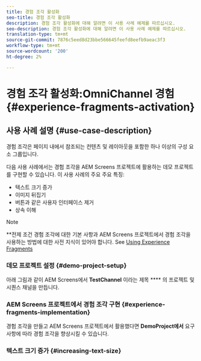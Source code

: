 ```yaml
---
title: 경험 조각 활성화
seo-title: 경험 조각 활성화
description: 경험 조각 활성화에 대해 알려면 이 사용 사례 예제를 따르십시오.
seo-description: 경험 조각 활성화에 대해 알려면 이 사용 사례 예제를 따르십시오.
translation-type: tm+mt
source-git-commit: 7876c5eed8d23bbe566645feefd8eefb9aeac3f3
workflow-type: tm+mt
source-wordcount: '200'
ht-degree: 2%

---
```



# 경험 조각 활성화:OmniChannel 경험 {#experience-fragments-activation}

## 사용 사례 설명 {#use-case-description}

경험 조각은 페이지 내에서 참조되는 컨텐츠 및 레이아웃을 포함한 하나 이상의 구성 요소 그룹입니다.

다음 사용 사례에서는 경험 조각을 AEM Screens 프로젝트에 활용하는 데모 프로젝트를 구현할 수 있습니다. 이 사용 사례의 주요 주요 특징:

* 텍스트 크기 증가
* 이미지 뒤집기
* 버튼과 같은 사용자 인터페이스 제거
* 상속 이해

>[!NOTE]
>**전제 조건
>경험 조각에 대한 기본 사항과 AEM Screens 프로젝트에서 경험 조각을 사용하는 방법에 대한 사전 지식이 있어야 합니다. See [Using Experience Fragments](/help/user-guide/experience-fragments-in-screens.md)

### 데모 프로젝트 설정 {#demo-project-setup}

아래 그림과 같이 AEM Screens에서 **TestChannel** 이라는 제목 **** 의 프로젝트 및 시퀀스 채널을 만듭니다.

### AEM Screens 프로젝트에서 경험 조각 구현 {#experience-fragments-implementation}

경험 조각을 만들고 AEM Screens 프로젝트에서 활용했다면 **DemoProject에서** 요구 사항에 따라 경험 조각을 향상시킬 수 있습니다.

### 텍스트 크기 증가 {#increasing-text-size}







